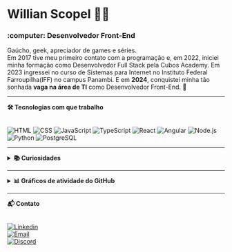 <h1>Willian Scopel 👨‍💻</h1>

<h3>:computer: Desenvolvedor Front-End</h3>

Gaúcho, geek, apreciador de games e séries.  
Em 2017 tive meu primeiro contato com a programação e, em 2022, iniciei minha formação como Desenvolvedor Full Stack pela Cubos Academy.
Em 2023 ingressei no curso de Sistemas para Internet no Instituto Federal Farroupilha(IFF) no campus Panambi.
E em **2024**, conquistei minha tão sonhada **vaga na área de TI** como Desenvolvedor Front-End. 🚀

---

<summary><strong>🛠️ Tecnologias com que trabalho</strong></summary>

<br>

![HTML](https://img.shields.io/badge/HTML5-E34F26?style=for-the-badge&logo=html5&logoColor=white)
![CSS](https://img.shields.io/badge/CSS3-1572B6?style=for-the-badge&logo=css3&logoColor=white)
![JavaScript](https://img.shields.io/badge/JavaScript-F7DF1E?style=for-the-badge&logo=javascript&logoColor=black)
![TypeScript](https://img.shields.io/badge/TypeScript-007ACC?style=for-the-badge&logo=typescript&logoColor=white)
![React](https://img.shields.io/badge/React-20232A?style=for-the-badge&logo=react&logoColor=61DAFB)
![Angular](https://img.shields.io/badge/Angular-DD0031?style=for-the-badge&logo=angular&logoColor=white)
![Node.js](https://img.shields.io/badge/Node.js-339933?style=for-the-badge&logo=nodedotjs&logoColor=white)
![Python](https://img.shields.io/badge/Python-3776AB?style=for-the-badge&logo=python&logoColor=white)
![PostgreSQL](https://img.shields.io/badge/PostgreSQL-316192?style=for-the-badge&logo=postgresql&logoColor=white)

---

<details>
<summary><strong>📚 Curiosidades</strong></summary>

- 🎮 Gamer nas horas vagas  
- 📖 Amante de livros, especialmente ficção científica
- 🎥 Viciado em filmes e séries de Sci-fi  

</details>

---

<details>
<summary><strong>📊 Gráficos de atividade do GitHub</strong></summary>

<br>

<div>
  <img src="https://github-readme-streak-stats.herokuapp.com/?user=WillianScopel&hide_border=true&date_format=M%20j%5B%2C%20Y%5D&background=2D3742&stroke=2D3742&ring=6bbbca&fire=6bbbca&currStreakNum=fff&sideNums=6bbbca&currStreakLabel=6bbbca&sideLabels=fff&dates=fff"/>  
</div>

<br>

<div>
  <img height="150em" src="https://github-profile-summary-cards.vercel.app/api/cards/profile-details?username=WillianScopel&theme=nord_dark"/>
</div>

</details>

---

<summary><strong>📬 Contato</strong></summary>

<br>

[![Linkedin](https://img.shields.io/badge/LinkedIn-0077B5?style=for-the-badge&logo=linkedin&logoColor=white)](https://www.linkedin.com/in/willian-scopel-661222243/)  
[![Email](https://img.shields.io/badge/Outlook-willian.scopel@hotmail.com-0078D4?style=for-the-badge&logo=microsoft-outlook&logoColor=white)](mailto:willian.scopel@hotmail.com)  
[![Discord](https://img.shields.io/badge/Discord-WillianScopel%233206-7289DA?style=for-the-badge&logo=discord&logoColor=white)](https://discordapp.com/users/328351570226053140/)
